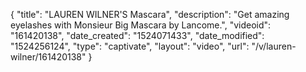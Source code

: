 {
    "title": "LAUREN WILNER'S Mascara",
    "description": "Get amazing eyelashes with Monsieur Big Mascara by Lancome.",
    "videoid": "161420138",
    "date_created": "1524071433",
    "date_modified": "1524256124",
    "type": "captivate",
    "layout": "video",
    "url": "\/v\/lauren-wilner\/161420138"
}